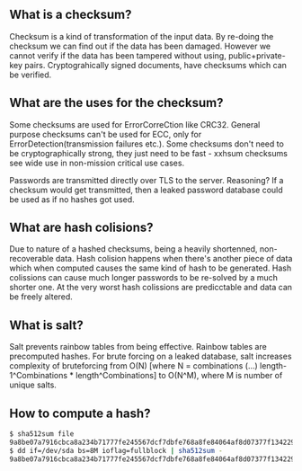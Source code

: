 What is a checksum?
-------------------
Checksum is a kind of transformation of the input data.
By re-doing the checksum we can find out if the data has been damaged.
However we cannot verify if the data has been tampered without using, public+private-key pairs.
Cryptograhically signed documents, have checksums which can be verified.


What are the uses for the checksum?
-----------------------------------
Some checksums are used for ErrorCorreCtion like CRC32.
General purpose checksums can't be used for ECC, only for ErrorDetection(transmission failures etc.).
Some checksums don't need to be cryptographically strong, they just need to be fast - xxhsum checksums see wide use in non-mission critical use cases.

Passwords are transmitted directly over TLS to the server.
Reasoning?
If a checksum would get transmitted, then a leaked password database could be used as if no hashes got used.


What are hash colisions?
------------------------
Due to nature of a hashed checksums, being a heavily shortenned, non-recoverable data.
Hash colision happens when there's another piece of data which when computed causes the same kind of hash to be generated.
Hash colissions can cause much longer passwords to be re-solved by a much shorter one.
At the very worst hash colissions are predicctable and data can be freely altered.


What is salt?
-------------
Salt prevents rainbow tables from being effective.
Rainbow tables are precomputed hashes.
For brute forcing on a leaked database, salt increases complexity of bruteforcing from O(N) [where N = combinations (...) length-1^Combinations * length^Combinations] to O(N^M), where M is number of unique salts.


How to compute a hash?
----------------------
```bash
$ sha512sum file
9a8be07a7916cbca8a234b71777fe245567dcf7dbfe768a8fe84064af8d07377f1342298578b35b61ce5adc517c01610fdb2e1466bbf6d072be0dd849687b3ea  file
$ dd if=/dev/sda bs=8M ioflag=fullblock | sha512sum -
9a8be07a7916cbca8a234b71777fe245567dcf7dbfe768a8fe84064af8d07377f1342298578b35b61ce5adc517c01610fdb2e1466bbf6d072be0dd849687b3ea  -
```